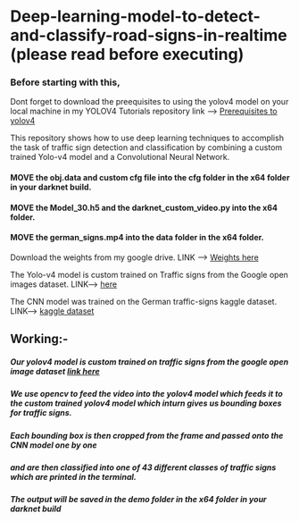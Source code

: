 # Deep-learning-model-to-detect-and-classify-road-signs-in-realtime (please read before executing)

### Before starting with this,
Dont forget to download the preequisites to using the yolov4 model on your local machine in my YOLOV4 Tutorials 
repository link --> [Prerequisites to yolov4](https://github.com/GautamKataria/YOLOv4-Tutorials)

This repository shows how to use deep learning techniques to accomplish the task of traffic sign detection and classification by combining a custom trained Yolo-v4 model and a Convolutional Neural Network.

#### MOVE the obj.data and custom cfg file into the cfg folder in the x64 folder in your darknet build.

#### MOVE the Model_30.h5 and the darknet_custom_video.py into the x64 folder.

#### MOVE the german_signs.mp4 into the data folder in the x64 folder.

Download the weights from my google drive.  LINK --> [Weights here](https://drive.google.com/file/d/1SnkVtxvIkBY-I8CxcEJHdjrOnu7qu2Jw/view?usp=sharing)

The Yolo-v4 model is custom trained on Traffic signs from the Google open images dataset. LINK--> [here](https://storage.googleapis.com/openimages/web/visualizer/index.html?set=train&type=detection&c=%2Fm%2F01mqdt)

The CNN model was trained on the German traffic-signs kaggle dataset. LINK--> [kaggle dataset](https://www.kaggle.com/meowmeowmeowmeowmeow/gtsrb-german-traffic-sign?)

## Working:-

##### Our yolov4 model is custom trained on traffic signs from the google open image dataset [link here]("https://storage.googleapis.com/openimages/web/visualizer/index.html?set=train&type=detection&c=%2Fm%2F01mqdt")
##### We use opencv to feed the video into the yolov4 model which feeds it to the custom trained yolov4 model which inturn gives us bounding boxes for traffic signs.
##### Each bounding box is then cropped from the frame and passed onto the CNN model one by one 
##### and are then classified into one of 43 different classes of traffic signs which are printed in the terminal.
##### The output will be saved in the demo folder in the x64 folder in your darknet build

